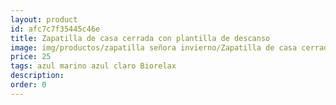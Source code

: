 ```yaml
---
layout: product
id: afc7c7f35445c46e
title: Zapatilla de casa cerrada con plantilla de descanso
image: img/productos/zapatilla señora invierno/Zapatilla de casa cerrada con plantilla de descanso=25=azul marino azul claro Biorelax.webp
price: 25
tags: azul marino azul claro Biorelax
description: 
order: 0
---
```

